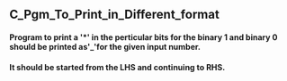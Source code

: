 ## C_Pgm_To_Print_in_Different_format
#### Program to print a '*' in the perticular bits for the binary 1 and binary 0 should be printed as'_'for the given input number.
#### It should be started from the LHS and continuing to RHS.
